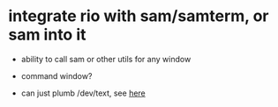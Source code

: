 # integrate rio with sam/samterm, or sam into it

- ability to call sam or other utils for any window

- command window?

- can just plumb /dev/text, see [here](/9front/usage/rio/tips)
